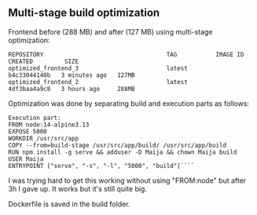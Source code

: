 ## Multi-stage build optimization

Frontend before (288 MB) and after (127 MB) using multi-stage optimization:
````
REPOSITORY                                   TAG           IMAGE ID       CREATED         SIZE
optimized_frontend_3                         latest        b4c33044140b   3 minutes ago   127MB
optimized_frontend_2                         latest        4df3baa4a9c8   3 hours ago     288MB
````
Optimization was done by separating build and execution parts as follows:

````
Execution part:
FROM node:14-alpine3.13
EXPOSE 5000
WORKDIR /usr/src/app
COPY --from=build-stage /usr/src/app/build/ /usr/src/app/build
RUN npm install -g serve && adduser -D Maija && chown Maija build
USER Maija
ENTRYPOINT ["serve", "-s", "-l", "5000", "build"]````
````
I was trying hard to get this working without using "FROM:node" but after 3h I gave up. It works but it's still quite big.

Dockerfile is saved in the build folder.
